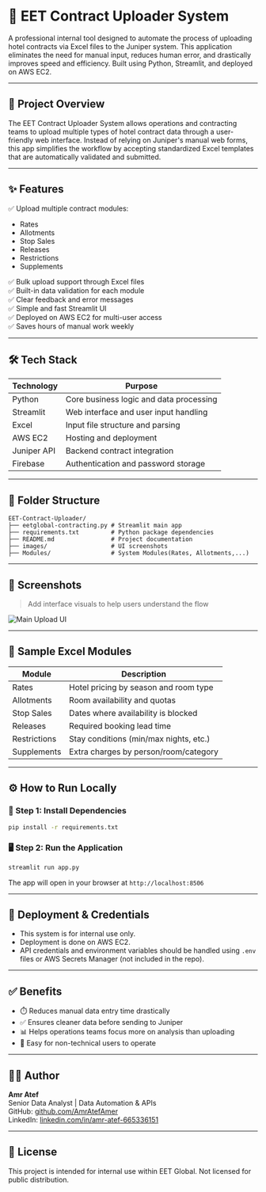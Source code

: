 # 🚀 EET Contract Uploader System

A professional internal tool designed to automate the process of uploading hotel contracts via Excel files to the Juniper system. This application eliminates the need for manual input, reduces human error, and drastically improves speed and efficiency. Built using Python, Streamlit, and deployed on AWS EC2.

---

## 📌 Project Overview

The EET Contract Uploader System allows operations and contracting teams to upload multiple types of hotel contract data through a user-friendly web interface. Instead of relying on Juniper's manual web forms, this app simplifies the workflow by accepting standardized Excel templates that are automatically validated and submitted.

---

## ✨ Features

✅ Upload multiple contract modules:
- Rates
- Allotments
- Stop Sales
- Releases
- Restrictions
- Supplements

✅ Bulk upload support through Excel files  
✅ Built-in data validation for each module  
✅ Clear feedback and error messages  
✅ Simple and fast Streamlit UI  
✅ Deployed on AWS EC2 for multi-user access  
✅ Saves hours of manual work weekly

---

## 🛠️ Tech Stack

| Technology | Purpose |
|------------|---------|
| Python     | Core business logic and data processing |
| Streamlit  | Web interface and user input handling |
| Excel      | Input file structure and parsing |
| AWS EC2    | Hosting and deployment |
| Juniper API | Backend contract integration |
| Firebase   | Authentication and password storage |

---

## 📁 Folder Structure

```
EET-Contract-Uploader/
├── eetglobal-contracting.py # Streamlit main app
├── requirements.txt         # Python package dependencies
├── README.md                # Project documentation
├── images/                  # UI screenshots
├── Modules/                 # System Modules(Rates, Allotments,...)
```

---

## 📸 Screenshots

> Add interface visuals to help users understand the flow

![Main Upload UI](images/upload_ui.png)

---

## 📄 Sample Excel Modules

| Module       | Description                             |
|--------------|-----------------------------------------|
| Rates        | Hotel pricing by season and room type   |
| Allotments   | Room availability and quotas            |
| Stop Sales   | Dates where availability is blocked     |
| Releases     | Required booking lead time              |
| Restrictions | Stay conditions (min/max nights, etc.)  |
| Supplements  | Extra charges by person/room/category   |


---

## ⚙️ How to Run Locally

### 🧪 Step 1: Install Dependencies
```bash
pip install -r requirements.txt
```

### 🖥️ Step 2: Run the Application
```bash
streamlit run app.py
```

The app will open in your browser at `http://localhost:8506`

---

## 🔐 Deployment & Credentials
- This system is for internal use only.
- Deployment is done on AWS EC2.
- API credentials and environment variables should be handled using `.env` files or AWS Secrets Manager (not included in the repo).

---

## ✅ Benefits

- ⏱️ Reduces manual data entry time drastically
- ✅ Ensures cleaner data before sending to Juniper
- 📊 Helps operations teams focus more on analysis than uploading
- 🧠 Easy for non-technical users to operate

---

## 🧑‍💻 Author

**Amr Atef**  
Senior Data Analyst | Data Automation & APIs  
GitHub: [github.com/AmrAtefAmer](https://github.com/AmrAtefAmer)  
LinkedIn: [linkedin.com/in/amr-atef-665336151](https://linkedin.com/in/amr-atef-665336151)

---

## 📝 License

This project is intended for internal use within EET Global. Not licensed for public distribution.

